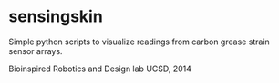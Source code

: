 # sensingskin

Simple python scripts to visualize readings from carbon grease strain sensor arrays. 

Bioinspired Robotics and Design lab UCSD, 2014
